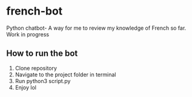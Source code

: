 # french-bot
Python chatbot- A way for me to review my knowledge of French so far. Work in progress

## How to run the bot
1. Clone repository 
2. Navigate to the project folder in terminal
3. Run python3 script.py
3. Enjoy lol
